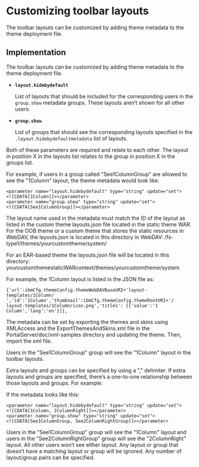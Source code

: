 # Customizing toolbar layouts

The toolbar layouts can be customized by adding theme metadata to the theme deployment file.

## Implementation

The toolbar layouts can be customized by adding theme metadata to the theme deployment file.

-   **`layout.hidebydefault`**

    List of layouts that should be included for the corresponding users in the `group.show` metadata groups. These layouts aren’t shown for all other users.

-   **`group.show`**

    List of groups that should see the corresponding layouts specified in the `.layout.hidebydefaultmetadata` list of layouts.


Both of these parameters are required and relate to each other. The layout in position X in the layouts list relates to the group in position X in the groups list.

For example, if users in a group called "See1ColumnGroup" are allowed to see the "1Column" layout, the theme metadata would look like:

```
<parameter name="layout.hidebydefault" type="string" update="set">
<![CDATA[1Column]]></parameter>
<parameter name="group.show" type="string" update="set">
<![CDATA[See1ColumnGroup]]></parameter> 
```

The layout name used in the metadata must match the ID of the layout as listed in the custom theme layouts.json file located in the static theme WAR. For the OOB theme or a custom theme that stores the static resources in WebDAV, the layouts.json is located in this directory in WebDAV: /fs-type1/themes/yourcustomtheme/system/

For an EAR-based theme the layouts.json file will be located in this directory: yourcustomthemestaticWARcontext/themes/yourcustomtheme/system

For example, the 1Column layout is listed in the JSON file as:

```
{'url':ibmCfg.themeConfig.themeWebDAVBaseURI+'layout-templates/1Column/
','id':'1Column','thumbnail':ibmCfg.themeConfig.themeRootURI+'/
layout-templates/1Column/icon.png','titles': [{'value':'1 Column','lang':'en'}]},
```

The metadata can be set by exporting the themes and skins using XMLAccess and the ExportThemesAndSkins.xml file in the PortalServer/doc/xml-samples directory and updating the theme. Then, import the xml file.

Users in the "See1ColumnGroup" group will see the "1Column" layout in the toolbar layouts.

Extra layouts and groups can be specified by using a "," delimiter. If extra layouts and groups are specified, there’s a one-to-one relationship between those layouts and groups. For example:

If the metadata looks like this:

```
<parameter name="layout.hidebydefault" type="string" update="set">
<![CDATA[1Column, 2ColumnRight]]></parameter>
<parameter name="group.show" type="string" update="set">
<![CDATA[See1ColumnGroup, See2ColumnRightGroup]]></parameter> 
```

Users in the "See1ColumnGroup" group will see the "1Column" layout and users in the "See2ColumnRightGroup" group will see the "2ColumnRight" layout. All other users won’t see either layout. Any layout or group that doesn’t have a matching layout or group will be ignored. Any number of layout/group pairs can be specified.
